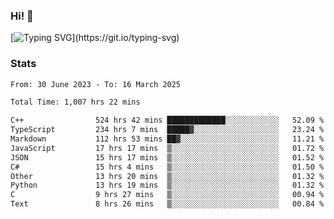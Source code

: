 ### Hi!  👋

[![Typing SVG](https://readme-typing-svg.herokuapp.com?font=Fira+Code&pause=1000&width=435&lines=Hello!+I'm+Texiwustion.)](https://git.io/typing-svg)

### Stats

<!--START_SECTION:waka-->

```txt
From: 30 June 2023 - To: 16 March 2025

Total Time: 1,007 hrs 22 mins

C++                524 hrs 42 mins █████████████░░░░░░░░░░░░   52.09 %
TypeScript         234 hrs 7 mins  █████▓░░░░░░░░░░░░░░░░░░░   23.24 %
Markdown           112 hrs 53 mins ██▓░░░░░░░░░░░░░░░░░░░░░░   11.21 %
JavaScript         17 hrs 17 mins  ▒░░░░░░░░░░░░░░░░░░░░░░░░   01.72 %
JSON               15 hrs 17 mins  ▒░░░░░░░░░░░░░░░░░░░░░░░░   01.52 %
C#                 15 hrs 4 mins   ▒░░░░░░░░░░░░░░░░░░░░░░░░   01.50 %
Other              13 hrs 20 mins  ▒░░░░░░░░░░░░░░░░░░░░░░░░   01.32 %
Python             13 hrs 19 mins  ▒░░░░░░░░░░░░░░░░░░░░░░░░   01.32 %
C                  9 hrs 27 mins   ▒░░░░░░░░░░░░░░░░░░░░░░░░   00.94 %
Text               8 hrs 26 mins   ▒░░░░░░░░░░░░░░░░░░░░░░░░   00.84 %
```

<!--END_SECTION:waka-->
